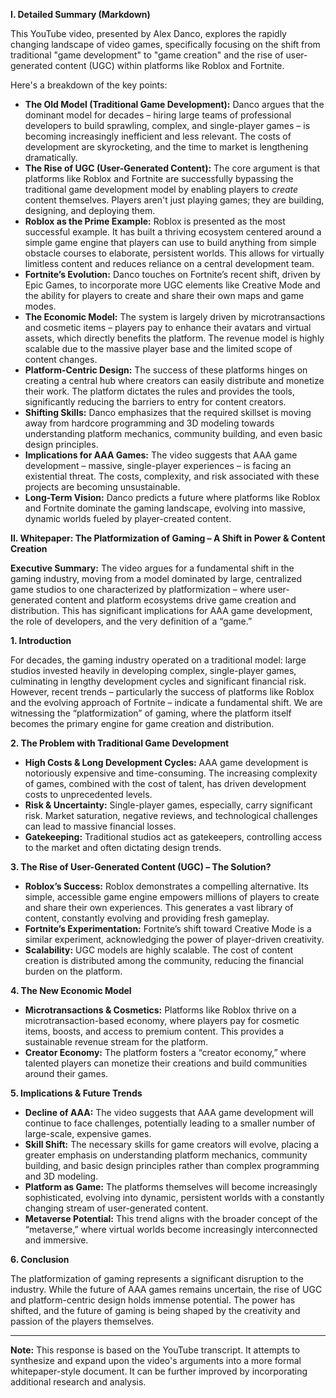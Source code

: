 **I. Detailed Summary (Markdown)**

This YouTube video, presented by Alex Danco, explores the rapidly changing landscape of video games, specifically
focusing on the shift from traditional "game development" to "game creation" and the rise of user-generated
content (UGC) within platforms like Roblox and Fortnite.

Here's a breakdown of the key points:

* **The Old Model (Traditional Game Development):** Danco argues that the dominant model for decades – hiring
large teams of professional developers to build sprawling, complex, and single-player games – is becoming
increasingly inefficient and less relevant. The costs of development are skyrocketing, and the time to market is
lengthening dramatically.
* **The Rise of UGC (User-Generated Content):** The core argument is that platforms like Roblox and Fortnite are
successfully bypassing the traditional game development model by enabling players to *create* content themselves.
Players aren't just playing games; they are building, designing, and deploying them.
* **Roblox as the Prime Example:** Roblox is presented as the most successful example.  It has built a thriving
ecosystem centered around a simple game engine that players can use to build anything from simple obstacle courses
to elaborate, persistent worlds. This allows for virtually limitless content and reduces reliance on a central
development team.
* **Fortnite’s Evolution:** Danco touches on Fortnite’s recent shift, driven by Epic Games, to incorporate more
UGC elements like Creative Mode and the ability for players to create and share their own maps and game modes.
* **The Economic Model:**  The system is largely driven by microtransactions and cosmetic items – players pay to
enhance their avatars and virtual assets, which directly benefits the platform. The revenue model is highly
scalable due to the massive player base and the limited scope of content changes.
* **Platform-Centric Design:**  The success of these platforms hinges on creating a central hub where creators can
easily distribute and monetize their work. The platform dictates the rules and provides the tools, significantly
reducing the barriers to entry for content creators.
* **Shifting Skills:** Danco emphasizes that the required skillset is moving away from hardcore programming and 3D
modeling towards understanding platform mechanics, community building, and even basic design principles.
* **Implications for AAA Games:**  The video suggests that AAA game development – massive, single-player
experiences – is facing an existential threat. The costs, complexity, and risk associated with these projects are
becoming unsustainable.
* **Long-Term Vision:** Danco predicts a future where platforms like Roblox and Fortnite dominate the gaming
landscape, evolving into massive, dynamic worlds fueled by player-created content.


**II. Whitepaper:  The Platformization of Gaming – A Shift in Power & Content Creation**

**Executive Summary:** The video argues for a fundamental shift in the gaming industry, moving from a model
dominated by large, centralized game studios to one characterized by platformization – where user-generated
content and platform ecosystems drive game creation and distribution. This has significant implications for AAA
game development, the role of developers, and the very definition of a “game.”

**1. Introduction**

For decades, the gaming industry operated on a traditional model: large studios invested heavily in developing
complex, single-player games, culminating in lengthy development cycles and significant financial risk.  However,
recent trends – particularly the success of platforms like Roblox and the evolving approach of Fortnite – indicate
a fundamental shift. We are witnessing the “platformization” of gaming, where the platform itself becomes the
primary engine for game creation and distribution.

**2. The Problem with Traditional Game Development**

* **High Costs & Long Development Cycles:** AAA game development is notoriously expensive and time-consuming.  The
increasing complexity of games, combined with the cost of talent, has driven development costs to unprecedented
levels.
* **Risk & Uncertainty:**  Single-player games, especially, carry significant risk.  Market saturation, negative
reviews, and technological challenges can lead to massive financial losses.
* **Gatekeeping:** Traditional studios act as gatekeepers, controlling access to the market and often dictating
design trends.

**3. The Rise of User-Generated Content (UGC) – The Solution?**

* **Roblox’s Success:** Roblox demonstrates a compelling alternative. Its simple, accessible game engine empowers
millions of players to create and share their own experiences. This generates a vast library of content,
constantly evolving and providing fresh gameplay.
* **Fortnite’s Experimentation:** Fortnite’s shift toward Creative Mode is a similar experiment, acknowledging the
power of player-driven creativity.
* **Scalability:** UGC models are highly scalable. The cost of content creation is distributed among the
community, reducing the financial burden on the platform.

**4. The New Economic Model**

* **Microtransactions & Cosmetics:** Platforms like Roblox thrive on a microtransaction-based economy, where
players pay for cosmetic items, boosts, and access to premium content. This provides a sustainable revenue stream
for the platform.
* **Creator Economy:** The platform fosters a “creator economy,” where talented players can monetize their
creations and build communities around their games.

**5. Implications & Future Trends**

* **Decline of AAA:** The video suggests that AAA game development will continue to face challenges, potentially
leading to a smaller number of large-scale, expensive games.
* **Skill Shift:** The necessary skills for game creators will evolve, placing a greater emphasis on understanding
platform mechanics, community building, and basic design principles rather than complex programming and 3D
modeling.
* **Platform as Game:** The platforms themselves will become increasingly sophisticated, evolving into dynamic,
persistent worlds with a constantly changing stream of user-generated content.
* **Metaverse Potential:** This trend aligns with the broader concept of the “metaverse,” where virtual worlds
become increasingly interconnected and immersive.

**6. Conclusion**

The platformization of gaming represents a significant disruption to the industry. While the future of AAA games
remains uncertain, the rise of UGC and platform-centric design holds immense potential.  The power has shifted,
and the future of gaming is being shaped by the creativity and passion of the players themselves.

---

**Note:** This response is based on the YouTube transcript. It attempts to synthesize and expand upon the video's
arguments into a more formal whitepaper-style document.  It can be further improved by incorporating additional
research and analysis.
